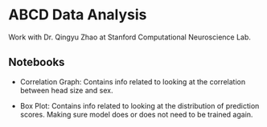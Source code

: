 # ABCD Data Analysis
Work with Dr. Qingyu Zhao at Stanford Computational Neuroscience Lab.

## Notebooks
- Correlation Graph: Contains info related to looking at the correlation between head size and sex.

- Box Plot: Contains info related to looking at the distribution of prediction scores. Making sure model does or does not need to be trained again.